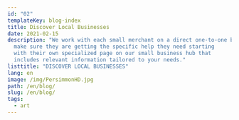 ```yaml
---
id: "02"
templateKey: blog-index
title: Discover Local Businesses
date: 2021-02-15
description: "We work with each small merchant on a direct one-to-one basis to
  make sure they are getting the specific help they need starting
  with their own specialized page on our small business hub that
  includes relevant information tailored to your needs."
listtitle: "DISCOVER LOCAL BUSINESSES"
lang: en
image: /img/PersimmonHD.jpg
path: /en/blog/
slug: /en/blog/
tags:
  - art
---
```

